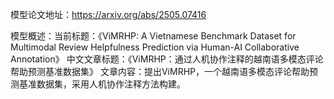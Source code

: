模型论文地址：https://arxiv.org/abs/2505.07416

模型概述：当前标题：《ViMRHP: A Vietnamese Benchmark Dataset for Multimodal Review Helpfulness Prediction via Human-AI Collaborative Annotation》
中文文章标题：《ViMRHP：通过人机协作注释的越南语多模态评论帮助预测基准数据集》
文章内容：提出ViMRHP，一个越南语多模态评论帮助预测基准数据集，采用人机协作注释方法构建。
